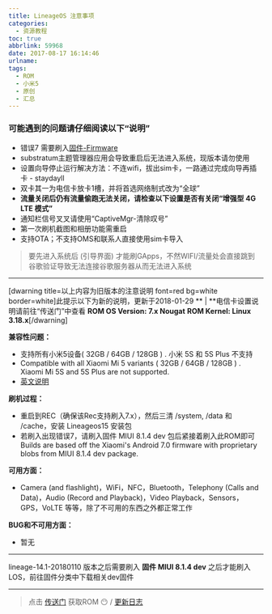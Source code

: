 ```yaml
---
title: LineageOS 注意事项
categories:
  - 资源教程
toc: true
abbrlink: 59968
date: 2017-08-17 16:14:46
urlname:
tags:
  - ROM
  - 小米5
  - 原创
  - 汇总
---
```


### 可能遇到的问题请仔细阅读以下“说明”
- 错误7 需要刷入[固件-Firmware](../62258/)
- substratum主题管理器应用会导致重启后无法进入系统，现版本请勿使用
- 设置向导停止运行解决方法：不连wifi，拔出sim卡，一路通过完成向导再插卡 - staydayll
- 双卡其一为电信卡放卡1槽，并将首选网络制式改为“全球”
- **流量关闭后仍有流量偷跑无法关闭，请检查以下设置是否有关闭“增强型 4G LTE 模式”**
- 通知栏信号叉叉请使用“CaptiveMgr-清除叹号”
- 第一次刷机截图和相册功能需重启
- 支持OTA；不支持OMS和联系人直接使用sim卡导入
>要先进入系统后 (引导界面) 才能刷GApps，不然WIFI/流量处会直接跳到
谷歌验证导致无法连接谷歌服务器从而无法进入系统

****
[dwarning title=以上内容为旧版本的注意说明 font=red bg=white border=white]此提示以下为新的说明，更新于2018-01-29 ** | **电信卡设置说明请前往“传送门”中查看
**ROM OS Version: 7.x Nougat**
**ROM Kernel: Linux 3.18.x**[/dwarning]

**兼容性问题：**

- 支持所有小米5设备( 32GB / 64GB / 128GB ) . 小米 5S 和 5S Plus 不支持 
- Compatible with all Xiaomi Mi 5 variants ( 32GB / 64GB / 128GB ) . Xiaomi Mi 5S and 5S Plus are not supported.
- [英文说明](https://wiki.lineageos.org/devices/gemini/install)

**刷机过程：**

- 重启到REC（确保该Rec支持刷入7.x），然后三清 /system, /data 和 /cache，安装 Lineageos15 安装包
- 若刷入出现错误7，请刷入固件 MIUI 8.1.4 dev 包后紧接着刷入此ROM即可
Builds are based off the Xiaomi's Android 7.0 firmware with proprietary blobs from MIUI 8.1.4 dev package.

**可用方面：**

- Camera (and flashlight)，WiFi，NFC，Bluetooth，Telephony (Calls and Data)，Audio (Record and Playback)，Video Playback，Sensors，GPS，VoLTE 等等，除了不可用的东西之外都正常工作

**BUG和不可用方面：**

- 暂无

---
lineage-14.1-20180110 版本之后需要刷入 **固件 MIUI 8.1.4 dev** 之后才能刷入LOS，前往固件分类中下载相关dev固件

---
>点击 [传送门](../44321/) 获取ROM 😶 /  [更新日志](https://download.lineageos.org/gemini/changes/) 